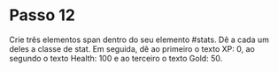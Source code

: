 # Passo 12

Crie três elementos span dentro do seu elemento #stats. Dê a cada um deles a classe de stat. Em seguida, dê ao primeiro o texto XP: 0, ao segundo o texto Health: 100 e ao terceiro o texto Gold: 50.